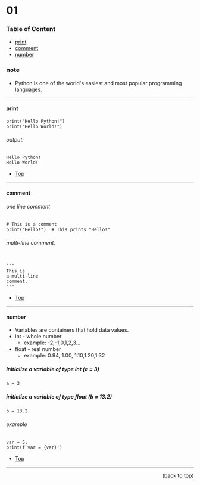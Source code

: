 # 01 

### Table of Content
* [print](#print)
* [comment](#comment)
* [number](#number)


### note

* Python is one of the world's easiest and most popular programming languages.

----

#### print

```
print("Hello Python!")
print("Hello World!")
```

###### output: 

```
Hello Python!
Hello World!
```


* [Top](#01)
----

#### comment

###### one line comment

```
# This is a comment
print("Hello!")  # This prints "Hello!"
```

###### multi-line comment.
```

"""
This is 
a multi-line 
comment.
"""
```

* [Top](#01)
----

#### number

* Variables are containers that hold data values.
* int - whole number
   * example: -2,-1,0,1,2,3...
* float - real number
   * example: 0.94, 1.00, 1.10,1.20,1.32

##### initialize a variable of type int (a = 3)
```
a = 3
```

#####  initialize a variable of type float (b = 13.2)
```
b = 13.2
```

###### example
```
var = 5;
print(f`var = {var}')
```

* [Top](#01)



----

<p align="right">(<a href="#topage">back to top</a>)</p>
<br/>
<br/>
